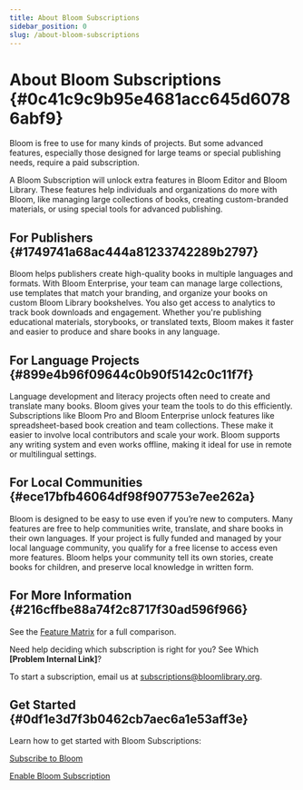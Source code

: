 ```yaml
---
title: About Bloom Subscriptions
sidebar_position: 0
slug: /about-bloom-subscriptions
---
```




# About Bloom Subscriptions {#0c41c9c9b95e4681acc645d60786abf9}


Bloom is free to use for many kinds of projects. But some advanced features, especially those designed for large teams or special publishing needs, require a paid subscription. 


A Bloom Subscription will unlock extra features in Bloom Editor and Bloom Library. These features help individuals and organizations do more with Bloom, like managing large collections of books, creating custom-branded materials, or using special tools for advanced publishing.


## For Publishers {#1749741a68ac444a81233742289b2797}


Bloom helps publishers create high-quality books in multiple languages and formats. With Bloom Enterprise, your team can manage large collections, use templates that match your branding, and organize your books on custom Bloom Library bookshelves. You also get access to analytics to track book downloads and engagement. Whether you're publishing educational materials, storybooks, or translated texts, Bloom makes it faster and easier to produce and share books in any language.


## For Language Projects {#899e4b96f09644c0b90f5142c0c11f7f}


Language development and literacy projects often need to create and translate many books. Bloom gives your team the tools to do this efficiently. Subscriptions like Bloom Pro and Bloom Enterprise unlock features like spreadsheet-based book creation and team collections. These make it easier to involve local contributors and scale your work. Bloom supports any writing system and even works offline, making it ideal for use in remote or multilingual settings.


## For Local Communities {#ece17bfb46064df98f907753e7ee262a}


Bloom is designed to be easy to use even if you’re new to computers. Many features are free to help communities write, translate, and share books in their own languages. If your project is fully funded and managed by your local language community, you qualify for a free license to access even more features. Bloom helps your community tell its own stories, create books for children, and preserve local knowledge in written form.


## For More Information {#216cffbe88a74f2c8717f30ad596f966}


See the [Feature Matrix](https://bloomlibrary.org/page/resources/page/feature-matrix) for a full comparison.


Need help deciding which subscription is right for you? See Which **[Problem Internal Link]**?


To start a subscription, email us at [subscriptions@bloomlibrary.org](mailto:subscriptions@bloomlibrary.org).


## Get Started {#0df1e3d7f3b0462cb7aec6a1e53aff3e}


Learn how to get started with Bloom Subscriptions:


[Subscribe to Bloom ](/subscribe-bloom) 


[Enable Bloom Subscription](/enable-bloom-enterprise) 

